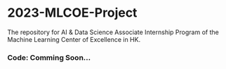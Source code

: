 # 2023-MLCOE-Project
The repository for AI & Data Science Associate Internship Program of the Machine Learning Center of Excellence in HK.

### Code: Comming Soon...
